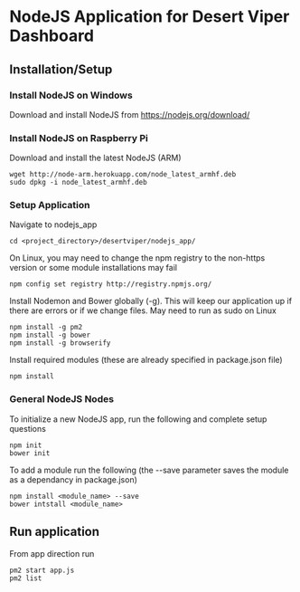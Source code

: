 # NodeJS Application for Desert Viper Dashboard

## Installation/Setup 

### Install NodeJS on Windows
Download and install NodeJS from https://nodejs.org/download/

### Install NodeJS on Raspberry Pi
Download and install the latest NodeJS (ARM)
```
wget http://node-arm.herokuapp.com/node_latest_armhf.deb
sudo dpkg -i node_latest_armhf.deb
```

### Setup Application
Navigate to nodejs_app
```
cd <project_directory>/desertviper/nodejs_app/
```
On Linux, you may need to change the npm registry to the non-https version or some module installations may fail
```
npm config set registry http://registry.npmjs.org/
```
Install Nodemon and Bower globally (-g).  This will keep our application up if there are errors or if we change files. May need to run as sudo on Linux
```
npm install -g pm2
npm install -g bower
npm install -g browserify
```
Install required modules (these are already specified in package.json file)
```
npm install
```

### General NodeJS Nodes
To initialize a new NodeJS app, run the following and complete setup questions
```
npm init
bower init
```
To add a module run the following (the --save parameter saves the module as a dependancy in package.json)
```
npm install <module_name> --save
bower intstall <module_name>
```

## Run application
From app direction run
```
pm2 start app.js
pm2 list
```
